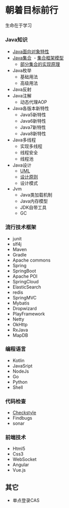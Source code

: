 # 朝着目标前行

生命在于学习

### Java知识

- [Java面向对象特性](OOP)
- [Java集合](学习分享/Java知识/Java集合)
  - [集合框架模型](Java容器/集合框架模型)
  - [部分集合的实现原理](Java容器/集合实现原理)
- Java枚举
    - 基础用法
    - 高级用法
- Java反射
- Java注解
    - 动态代理AOP
- Java各版本新特性
    - Java5新特性
    - Java6新特性
    - Java7新特性
    - Java8新特性
- Java多线程
  - 实现多线程
  - 线程安全
  - 线程池
- Java设计
  - [UML](Java设计/UML)
  - [设计原则](Java设计/设计原则)
  - 设计模式
- Jvm
  - Java类加载机制
  - Java内存模型
  - JDK自带工具
  - GC

### 流行技术框架

- junit
- slf4j
- Maven
- Gradle
- Apache commons
- Spring
- SpringBoot
- Apache POI
- SpringCloud
- ElasticSearch
- redis
- SpringMVC
- Mybatis
- Dropwizard
- PlayFramework
- Netty
- OkHttp
- RxJava
- MapDB

### 编程语言

- Kotlin
- JavaSript
- NodeJs
- Go
- Python
- Shell

### 代码检查

- [Checkstyle](代码检查/Checkstyle)
- Findbugs
- sonar

### 前端技术

- Html5
- Css3
- WebSocket
- Angular
- Vue.js

## 其它

- 单点登录CAS
